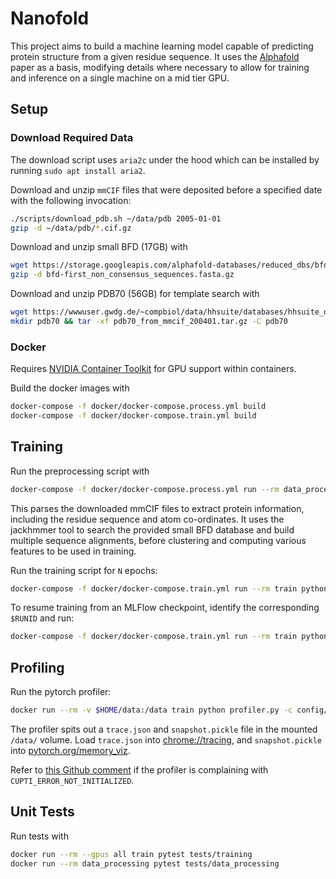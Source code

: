 # Nanofold
This project aims to build a machine learning model capable of predicting protein structure from
a given residue sequence. It uses the [Alphafold](https://www.nature.com/articles/s41586-021-03819-2)
paper as a basis, modifying details where necessary to allow for training and inference on a single
machine on a mid tier GPU.

## Setup
### Download Required Data
The download script uses `aria2c` under the hood which can be installed by running `sudo apt install aria2`.

Download and unzip `mmCIF` files that were deposited before a specified date with the following invocation:
```bash
./scripts/download_pdb.sh ~/data/pdb 2005-01-01
gzip -d ~/data/pdb/*.cif.gz
```

Download and unzip small BFD (17GB) with
```bash
wget https://storage.googleapis.com/alphafold-databases/reduced_dbs/bfd-first_non_consensus_sequences.fasta.gz
gzip -d bfd-first_non_consensus_sequences.fasta.gz
```

Download and unzip PDB70 (56GB) for template search with
```bash
wget https://wwwuser.gwdg.de/~compbiol/data/hhsuite/databases/hhsuite_dbs/old-releases/pdb70_from_mmcif_200401.tar.gz
mkdir pdb70 && tar -xf pdb70_from_mmcif_200401.tar.gz -C pdb70
```

### Docker
Requires [NVIDIA Container Toolkit](https://docs.nvidia.com/datacenter/cloud-native/container-toolkit/latest/install-guide.html)
for GPU support within containers.

Build the docker images with
```bash
docker-compose -f docker/docker-compose.process.yml build
docker-compose -f docker/docker-compose.train.yml build
```

## Training
Run the preprocessing script with
```bash
docker-compose -f docker/docker-compose.process.yml run --rm data_processing python preprocess.py -m /data/pdb/ -o /preprocess/ --small_bfd /data/bfd-first_non_consensus_sequences.fasta --pdb70 /data/pdb70/pdb70
```
This parses the downloaded mmCIF files to extract protein information, including the residue sequence and atom co-ordinates.
It uses the jackhmmer tool to search the provided small BFD database and build multiple sequence alignments, before clustering
and computing various features to be used in training.

Run the training script for `N` epochs:
```bash
docker-compose -f docker/docker-compose.train.yml run --rm train python train.py -c config/config.json -i /preprocess/features.arrow --mlflow --max-epoch $N
```

To resume training from an MLFlow checkpoint, identify the corresponding `$RUNID` and run:
```bash
docker-compose -f docker/docker-compose.train.yml run --rm train python train.py -r $RUNID -i /preprocess/features.arrow --mlflow --max-epoch $N
```

## Profiling
Run the pytorch profiler:
```bash
docker run --rm -v $HOME/data:/data train python profiler.py -c config/config.json -i /preprocess/features.arrow --mode time --mode memory
```
The profiler spits out a `trace.json` and `snapshot.pickle` file in the mounted `/data/` volume.
Load `trace.json` into [chrome://tracing](chrome://tracing/), and `snapshot.pickle` into [pytorch.org/memory_viz](https://pytorch.org/memory_viz).

Refer to [this Github comment](https://github.com/pytorch/pytorch/issues/99615#issuecomment-1827386273) if the profiler is complaining with `CUPTI_ERROR_NOT_INITIALIZED`.

## Unit Tests
Run tests with
```bash
docker run --rm --gpus all train pytest tests/training
docker run --rm data_processing pytest tests/data_processing
```
